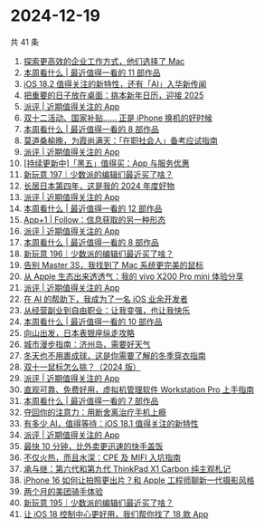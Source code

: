 # 2024-12-19

共 41 条

<!-- BEGIN SSPAI -->
<!-- 最后更新时间 2024-12-19 13:15:11 +0800 -->
1. [探索更高效的企业工作方式，他们选择了 Mac](https://sspai.com/post/94868)
1. [本周看什么 | 最近值得一看的 11 部作品](https://sspai.com/post/94808)
1. [iOS 18.2 值得关注的新特性，还有「AI」入华新传闻](https://sspai.com/post/94448)
1. [把重要的日子放在桌面：挑本新年日历，迎接 2025](https://sspai.com/post/94638)
1. [派评 | 近期值得关注的 App](https://sspai.com/post/94662)
1. [双十二活动、国家补贴…… 正是 iPhone 换机的好时候](https://sspai.com/post/94430)
1. [本周看什么 | 最近值得一看的 8 部作品](https://sspai.com/post/94583)
1. [莫道桑榆晚，为霞尚满天：「在职社会人」备考应试指南](https://sspai.com/post/88053)
1. [派评 | 近期值得关注的 App](https://sspai.com/post/94421)
1. [[持续更新中]「黑五」值得买：App 与服务优惠](https://sspai.com/post/94378)
1. [新玩意 197｜少数派的编辑们最近买了啥？](https://sspai.com/post/94359)
1. [长居日本第四年，这是我的 2024 年度好物](https://sspai.com/post/94227)
1. [派评 | 近期值得关注的 App](https://sspai.com/post/94270)
1. [本周看什么 | 最近值得一看的 12 部作品](https://sspai.com/post/94174)
1. [App+1 | Follow：信息获取的另一种形态](https://sspai.com/post/94104)
1. [派评 | 近期值得关注的 App](https://sspai.com/post/94027)
1. [本周看什么 | 最近值得一看的 8 部作品](https://sspai.com/post/93960)
1. [新玩意 196｜少数派的编辑们最近买了啥？](https://sspai.com/post/93930)
1. [告别 Master 3S，我找到了 Mac 系统更完美的鼠标](https://sspai.com/post/93841)
1. [从 Apple 生态出来透透气：我的 vivo X200 Pro mini 体验分享](https://sspai.com/post/93732)
1. [派评 | 近期值得关注的 App](https://sspai.com/post/93836)
1. [在 AI 的帮助下，我成为了一名 iOS 业余开发者](https://sspai.com/post/91860)
1. [从经营副业到自由职业：让我变强，也让我快乐](https://sspai.com/post/93697)
1. [本周看什么 | 最近值得一看的 10 部作品](https://sspai.com/post/93743)
1. [向山出发，日本表银座纵走攻略](https://sspai.com/post/92905)
1. [城市漫步指南：济州岛，需要好天气](https://sspai.com/post/93696)
1. [冬天也不用裹成球，这是你需要了解的冬季穿衣指南](https://sspai.com/post/93614)
1. [双十一鼠标怎么挑？（2024 版）](https://sspai.com/post/93588)
1. [派评 | 近期值得关注的 App](https://sspai.com/post/93567)
1. [直观可靠、免费好用，虚拟机管理软件 Workstation Pro 上手指南](https://sspai.com/post/93514)
1. [本周看什么 | 最近值得一看的 7 部作品](https://sspai.com/post/93498)
1. [夺回你的注意力：用断舍离治疗手机上瘾](https://sspai.com/post/93322)
1. [有多少 AI，值得等待：iOS 18.1 值得关注的新特性](https://sspai.com/post/93291)
1. [派评 | 近期值得关注的 App](https://sspai.com/post/93362)
1. [最快 10 分钟，比外卖更迅速的快手盖饭](https://sspai.com/post/93230)
1. [不仅火热，而且水深：CPE 及 MIFI 入坑指南](https://sspai.com/post/93255)
1. [承与继：第六代和第九代 ThinkPad X1 Carbon 纯主观札记](https://sspai.com/post/93235)
1. [iPhone 16 如何让拍照更出片？和 Apple 工程师聊新一代摄影风格](https://sspai.com/post/93232)
1. [两个月的美团骑手体验](https://sspai.com/post/93225)
1. [新玩意 195｜少数派的编辑们最近买了啥？](https://sspai.com/post/93228)
1. [让 iOS 18 控制中心更好用，我们帮你找了 18 款 App](https://sspai.com/post/93164)
<!-- END SSPAI -->